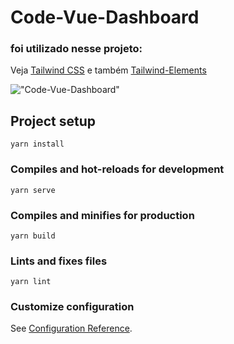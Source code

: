 # Code-Vue-Dashboard

### foi utilizado nesse projeto:

Veja [Tailwind CSS](https://tailwindcss.com/)
e também [Tailwind-Elements](https://tailwind-elements.com/)

!["Code-Vue-Dashboard"](https://i.imgur.com/GqYHdis.png "Code-Vue-Dashboard")

## Project setup

```
yarn install
```

### Compiles and hot-reloads for development

```
yarn serve
```

### Compiles and minifies for production

```
yarn build
```

### Lints and fixes files

```
yarn lint
```

### Customize configuration

See [Configuration Reference](https://cli.vuejs.org/config/).
